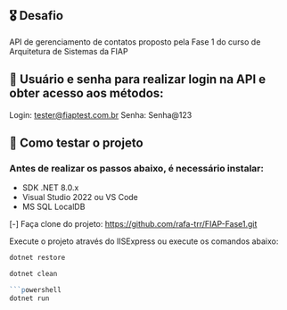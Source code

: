 ## 🎖️ Desafio
API de gerenciamento de contatos proposto pela Fase 1 do curso de Arquitetura de Sistemas da FIAP

## 🔑 Usuário e senha para realizar login na API e obter acesso aos métodos:
Login: tester@fiaptest.com.br
Senha: Senha@123

## 🧪 Como testar o projeto

### Antes de realizar os passos abaixo, é necessário instalar:
- SDK .NET 8.0.x
- Visual Studio 2022 ou VS Code
- MS SQL LocalDB

[-] Faça clone do projeto:
https://github.com/rafa-trr/FIAP-Fase1.git

Execute o projeto através do IISExpress ou execute os comandos abaixo:

```powershell
dotnet restore
```

```powershell
dotnet clean

```powershell
dotnet run
